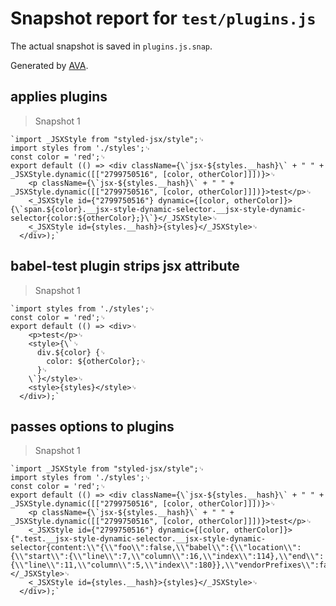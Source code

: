# Snapshot report for `test/plugins.js`

The actual snapshot is saved in `plugins.js.snap`.

Generated by [AVA](https://avajs.dev).

## applies plugins

> Snapshot 1

    `import _JSXStyle from "styled-jsx/style";␊
    import styles from './styles';␊
    const color = 'red';␊
    export default (() => <div className={\`jsx-${styles.__hash}\` + " " + _JSXStyle.dynamic([["2799750516", [color, otherColor]]])}>␊
        <p className={\`jsx-${styles.__hash}\` + " " + _JSXStyle.dynamic([["2799750516", [color, otherColor]]])}>test</p>␊
        <_JSXStyle id={"2799750516"} dynamic={[color, otherColor]}>{\`span.${color}.__jsx-style-dynamic-selector.__jsx-style-dynamic-selector{color:${otherColor};}\`}</_JSXStyle>␊
        <_JSXStyle id={styles.__hash}>{styles}</_JSXStyle>␊
      </div>);`

## babel-test plugin strips jsx attribute

> Snapshot 1

    `import styles from './styles';␊
    const color = 'red';␊
    export default (() => <div>␊
        <p>test</p>␊
        <style>{\`␊
          div.${color} {␊
            color: ${otherColor};␊
          }␊
        \`}</style>␊
        <style>{styles}</style>␊
      </div>);`

## passes options to plugins

> Snapshot 1

    `import _JSXStyle from "styled-jsx/style";␊
    import styles from './styles';␊
    const color = 'red';␊
    export default (() => <div className={\`jsx-${styles.__hash}\` + " " + _JSXStyle.dynamic([["2799750516", [color, otherColor]]])}>␊
        <p className={\`jsx-${styles.__hash}\` + " " + _JSXStyle.dynamic([["2799750516", [color, otherColor]]])}>test</p>␊
        <_JSXStyle id={"2799750516"} dynamic={[color, otherColor]}>{".test.__jsx-style-dynamic-selector.__jsx-style-dynamic-selector{content:\\"{\\"foo\\":false,\\"babel\\":{\\"location\\":{\\"start\\":{\\"line\\":7,\\"column\\":16,\\"index\\":114},\\"end\\":{\\"line\\":11,\\"column\\":5,\\"index\\":180}},\\"vendorPrefixes\\":false,\\"sourceMaps\\":false,\\"isGlobal\\":false}}\\";}"}</_JSXStyle>␊
        <_JSXStyle id={styles.__hash}>{styles}</_JSXStyle>␊
      </div>);`
